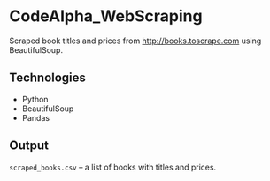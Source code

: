 # CodeAlpha_WebScraping
Scraped book titles and prices from http://books.toscrape.com using BeautifulSoup.

## Technologies
- Python
- BeautifulSoup
- Pandas

## Output
`scraped_books.csv` – a list of books with titles and prices.
